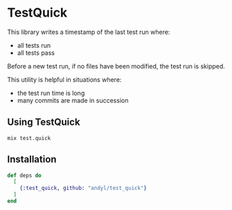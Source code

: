 # TestQuick

This library writes a timestamp of the last test run where: 
- all tests run 
- all tests pass 

Before a new test run, if no files have been modified, the test run is skipped.

This utility is helpful in situations where:
- the test run time is long 
- many commits are made in succession

## Using TestQuick 

```
mix test.quick 
```

## Installation

```elixir
def deps do
  [
    {:test_quick, github: "andyl/test_quick"}
  ]
end
```

